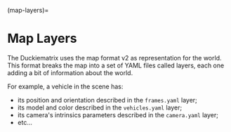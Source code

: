 (map-layers)=
# Map Layers

The Duckiematrix uses the map format v2 as representation for the world. This format breaks the map into 
a set of YAML files called layers, each one adding a bit of information about the world.

For example, a vehicle in the scene has:
- its position and orientation described in the `frames.yaml` layer;
- its model and color described in the `vehicles.yaml` layer;
- its camera's intrinsics parameters described in the `camera.yaml` layer;
- etc...